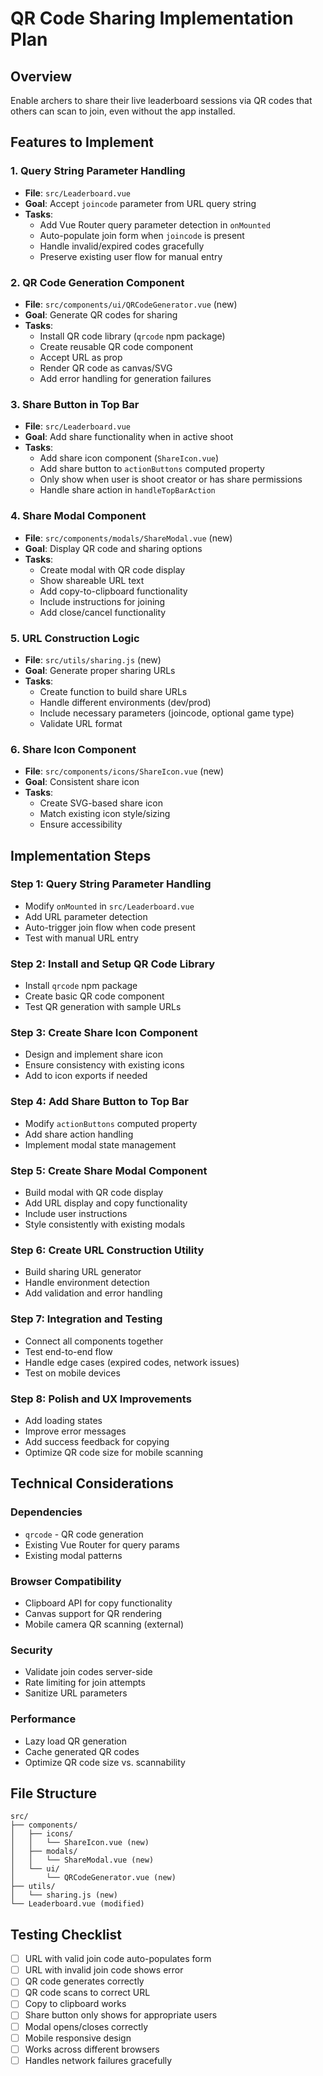 # QR Code Sharing Implementation Plan

## Overview
Enable archers to share their live leaderboard sessions via QR codes that others can scan to join, even without the app installed.

## Features to Implement

### 1. Query String Parameter Handling
- **File**: `src/Leaderboard.vue`
- **Goal**: Accept `joincode` parameter from URL query string
- **Tasks**:
  - Add Vue Router query parameter detection in `onMounted`
  - Auto-populate join form when `joincode` is present
  - Handle invalid/expired codes gracefully
  - Preserve existing user flow for manual entry

### 2. QR Code Generation Component
- **File**: `src/components/ui/QRCodeGenerator.vue` (new)
- **Goal**: Generate QR codes for sharing
- **Tasks**:
  - Install QR code library (`qrcode` npm package)
  - Create reusable QR code component
  - Accept URL as prop
  - Render QR code as canvas/SVG
  - Add error handling for generation failures

### 3. Share Button in Top Bar
- **File**: `src/Leaderboard.vue`
- **Goal**: Add share functionality when in active shoot
- **Tasks**:
  - Add share icon component (`ShareIcon.vue`)
  - Add share button to `actionButtons` computed property
  - Only show when user is shoot creator or has share permissions
  - Handle share action in `handleTopBarAction`

### 4. Share Modal Component
- **File**: `src/components/modals/ShareModal.vue` (new)
- **Goal**: Display QR code and sharing options
- **Tasks**:
  - Create modal with QR code display
  - Show shareable URL text
  - Add copy-to-clipboard functionality
  - Include instructions for joining
  - Add close/cancel functionality

### 5. URL Construction Logic
- **File**: `src/utils/sharing.js` (new)
- **Goal**: Generate proper sharing URLs
- **Tasks**:
  - Create function to build share URLs
  - Handle different environments (dev/prod)
  - Include necessary parameters (joincode, optional game type)
  - Validate URL format

### 6. Share Icon Component
- **File**: `src/components/icons/ShareIcon.vue` (new)
- **Goal**: Consistent share icon
- **Tasks**:
  - Create SVG-based share icon
  - Match existing icon style/sizing
  - Ensure accessibility

## Implementation Steps

### Step 1: Query String Parameter Handling
- Modify `onMounted` in `src/Leaderboard.vue`
- Add URL parameter detection
- Auto-trigger join flow when code present
- Test with manual URL entry

### Step 2: Install and Setup QR Code Library
- Install `qrcode` npm package
- Create basic QR code component
- Test QR generation with sample URLs

### Step 3: Create Share Icon Component
- Design and implement share icon
- Ensure consistency with existing icons
- Add to icon exports if needed

### Step 4: Add Share Button to Top Bar
- Modify `actionButtons` computed property
- Add share action handling
- Implement modal state management

### Step 5: Create Share Modal Component
- Build modal with QR code display
- Add URL display and copy functionality
- Include user instructions
- Style consistently with existing modals

### Step 6: Create URL Construction Utility
- Build sharing URL generator
- Handle environment detection
- Add validation and error handling

### Step 7: Integration and Testing
- Connect all components together
- Test end-to-end flow
- Handle edge cases (expired codes, network issues)
- Test on mobile devices

### Step 8: Polish and UX Improvements
- Add loading states
- Improve error messages
- Add success feedback for copying
- Optimize QR code size for mobile scanning

## Technical Considerations

### Dependencies
- `qrcode` - QR code generation
- Existing Vue Router for query params
- Existing modal patterns

### Browser Compatibility
- Clipboard API for copy functionality
- Canvas support for QR rendering
- Mobile camera QR scanning (external)

### Security
- Validate join codes server-side
- Rate limiting for join attempts
- Sanitize URL parameters

### Performance
- Lazy load QR generation
- Cache generated QR codes
- Optimize QR code size vs. scannability

## File Structure
```
src/
├── components/
│   ├── icons/
│   │   └── ShareIcon.vue (new)
│   ├── modals/
│   │   └── ShareModal.vue (new)
│   └── ui/
│       └── QRCodeGenerator.vue (new)
├── utils/
│   └── sharing.js (new)
└── Leaderboard.vue (modified)
```

## Testing Checklist
- [ ] URL with valid join code auto-populates form
- [ ] URL with invalid join code shows error
- [ ] QR code generates correctly
- [ ] QR code scans to correct URL
- [ ] Copy to clipboard works
- [ ] Share button only shows for appropriate users
- [ ] Modal opens/closes correctly
- [ ] Mobile responsive design
- [ ] Works across different browsers
- [ ] Handles network failures gracefully